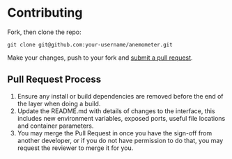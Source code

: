 # Contributing

Fork, then clone the repo:
```
git clone git@github.com:your-username/anemometer.git
```

Make your changes, push to your fork and [submit a pull request](https://github.com/simplifi/anemometer/compare/).


## Pull Request Process

1. Ensure any install or build dependencies are removed before the end of the layer when doing a
   build.
2. Update the README.md with details of changes to the interface, this includes new environment
   variables, exposed ports, useful file locations and container parameters.
3. You may merge the Pull Request in once you have the sign-off from another developer, or if you
   do not have permission to do that, you may request the reviewer to merge it for you.